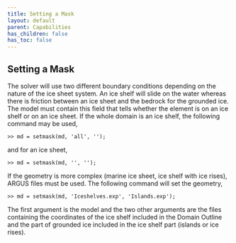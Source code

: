 ```yaml
---
title: Setting a Mask
layout: default
parent: Capabilities
has_children: false
has_toc: false
---
```


## Setting a Mask
The solver will use two different boundary conditions depending on the nature of the ice sheet system. An ice shelf will slide on the water whereas there is friction between an ice sheet and the bedrock for the grounded ice. The model must contain this field that tells whether the element is on an ice shelf or on an ice sheet. If the whole domain is an ice shelf, the following command may be used,
````
>> md = setmask(md, 'all', '');
````
and for an ice sheet,
````
>> md = setmask(md, '', '');
````
If the geometry is more complex (marine ice sheet, ice shelf with ice rises), ARGUS files must be
used. The following command will set the geometry,
````
>> md = setmask(md, 'Iceshelves.exp', 'Islands.exp');
````
The first argument is the model and the two other arguments are the files containing the coordinates of the ice shelf included in the Domain Outline and the part of grounded ice included in the ice shelf part (islands or ice rises).

